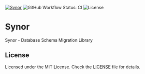 [![Synor](https://img.shields.io/badge/synor-monorepo-blue?style=for-the-badge)](https://github.com/Synor)
![GitHub Workflow Status: CI](https://img.shields.io/github/workflow/status/Synor/synor/Synor%20CI/master?label=CI&style=for-the-badge)
![License](https://img.shields.io/github/license/Synor/synor?style=for-the-badge)

# Synor

Synor - Database Schema Migration Library

## License

Licensed under the MIT License. Check the [LICENSE](./LICENSE) file for details.
